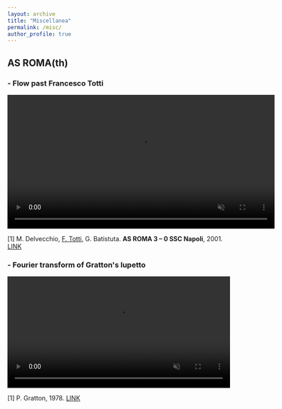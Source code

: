 ```yaml
---
layout: archive
title: "Miscellanea"
permalink: /misc/
author_profile: true
---
```




##  **AS ROMA(th)**


###  - Flow past Francesco Totti 

<video 
src="https://user-images.githubusercontent.com/22821256/249508372-0983c821-1ecb-4d35-9f95-216ae64a0c7d.mov" data-canonical-src="https://user-images.githubusercontent.com/22821256/249508372-0983c821-1ecb-4d35-9f95-216ae64a0c7d.mov" 
controls="controls" 
muted="muted"
width="600">
</video>

[1] M. Delvecchio, <ins>F. Totti</ins>, G. Batistuta. **AS ROMA 3 – 0 SSC Napoli**, 2001. [LINK](https://www.youtube.com/watch?v=a30G0I1fYBo&t=95s)

###  - Fourier transform of Gratton's lupetto

<video 
src="https://user-images.githubusercontent.com/22821256/262750549-db5f6311-f69b-4e85-bf7e-8d706626ba47.mp4" data-canonical-src="https://user-images.githubusercontent.com/22821256/262750549-db5f6311-f69b-4e85-bf7e-8d706626ba47.mp4"
controls="controls" 
muted="muted"
width="500">
</video>

[1] P. Gratton, 1978. [LINK](https://www.asroma.com/en/news/61619/on-this-day-the-lupetto-becomes-an-official-club-logo)

